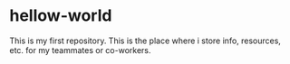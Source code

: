 # hellow-world
This is my first repository. This is the place where i store info, resources, etc. for my teammates or co-workers.
